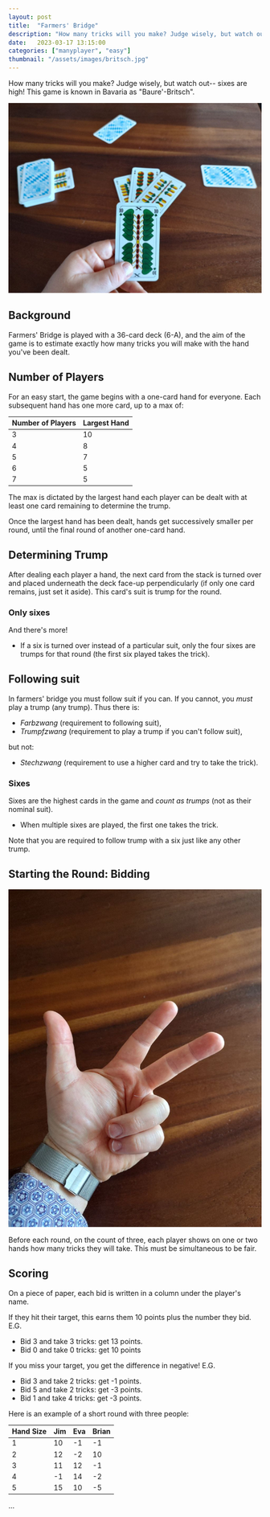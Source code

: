 ```yaml
---
layout: post
title:  "Farmers' Bridge"
description: "How many tricks will you make? Judge wisely, but watch out-- sixes are high!"
date:   2023-03-17 13:15:00
categories: ["manyplayer", "easy"]
thumbnail: "/assets/images/britsch.jpg"
---
```

How many tricks will you make? Judge wisely, but watch out-- sixes are high! This game is known in Bavaria as "Baure'-Britsch".

![](/assets/images/britsch.jpg)

## Background
Farmers' Bridge is played with a 36-card deck (6-A), and the aim of the game is to estimate exactly how many tricks you will make with the hand you've been dealt. 

## Number of Players
For an easy start, the game begins with a one-card hand for everyone. Each subsequent hand has one more card, up to a max of:

| Number of Players | Largest Hand |
| ---- | ----- |
| 3 | 10    |
| 4 | 8    |
| 5 | 7     |
| 6    | 5     |
| 7    | 5     |

The max is dictated by the largest hand each player can be dealt with at least one card remaining to determine the trump.

Once the largest hand has been dealt, hands get successively smaller per round, until the final round of another one-card hand.

## Determining Trump
After dealing each player a hand, the next card from the stack is turned over and placed underneath the deck face-up perpendicularly (if only one card remains, just set it aside). This card's suit is trump for the round.

### Only sixes
And there's more! 
- If a six is turned over instead of a particular suit, only the four sixes are trumps for that round (the first six played takes the trick).

## Following suit
In farmers' bridge you must follow suit if you can. If you cannot, you *must* play a trump (any trump).
Thus there is:
- *Farbzwang* (requirement to following suit), 
- *Trumpfzwang* (requirement to play a trump if you can't follow suit),  
  
but not:
- *Stechzwang* (requirement to use a higher card and try to take the trick).

### Sixes
Sixes are the highest cards in the game and *count as trumps* (not as their nominal suit).
- When multiple sixes are played, the first one takes the trick.

Note that you are required to follow trump with a six just like any other trump.

## Starting the Round: Bidding
![](/assets/images/britschhand.jpg)

Before each round, on the count of three, each player shows on one or two hands how many tricks they will take. This must be simultaneous to be fair.

## Scoring
On a piece of paper, each bid is written in a column under the player's name. 

If they hit their target, this earns them 10 points plus the number they bid.
E.G. 
- Bid 3 and take 3 tricks: get 13 points. 
- Bid 0 and take 0 tricks: get 10 points

If you miss your target, you get the difference in negative!
E.G.
- Bid 3 and take 2 tricks: get -1 points.
- Bid 5 and take 2 tricks: get -3 points.
- Bid 1 and take 4 tricks: get -3 points.

Here is an example of a short round with three people:
  
| Hand Size | Jim | Eva | Brian |
| ---- | ----- | ----- | ---- |
| 1  | 10   | -1 | -1 |
| 2 |  12   | -2 | 10 |
| 3 |  11   | 12 | -1 |
| 4 |  -1   | 14 | -2 |
| 5 |  15   | 10 | -5 |  

...
